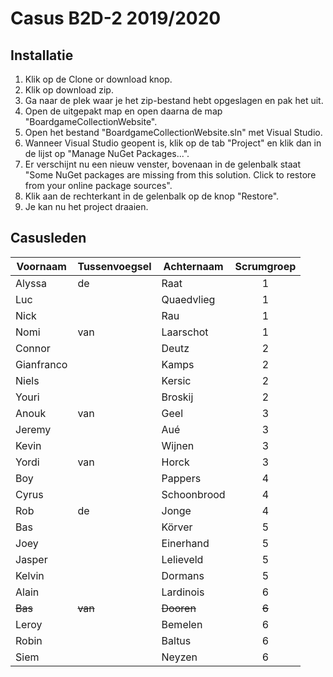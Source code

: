# Casus B2D-2 2019/2020
## Installatie
 1. Klik op de Clone or download knop.
 1. Klik op download zip.
 1. Ga naar de plek waar je het zip-bestand hebt opgeslagen en pak het uit.
 1. Open de uitgepakt map en open daarna de map "BoardgameCollectionWebsite".
 1. Open het bestand "BoardgameCollectionWebsite.sln" met Visual Studio.
 1. Wanneer Visual Studio geopent is, klik op de tab "Project" en klik dan in de lijst op "Manage NuGet Packages...".
 1. Er verschijnt nu een nieuw venster, bovenaan in de gelenbalk staat "Some NuGet packages are missing from this solution. Click to restore from your online package sources".
 1. Klik aan de rechterkant in de gelenbalk op de knop "Restore".
 1. Je kan nu het project draaien.


## Casusleden
|Voornaam  |Tussenvoegsel|Achternaam |Scrumgroep|
|----------|-------------|-----------|:--------:|
|Alyssa    |de           |Raat       |1         |
|Luc       |             |Quaedvlieg |1         |
|Nick      |             |Rau        |1         |
|Nomi      |van          |Laarschot  |1         |
|Connor    |             |Deutz      |2         |
|Gianfranco|             |Kamps      |2         |
|Niels     |             |Kersic     |2         |
|Youri     |             |Broskij    |2         |
|Anouk     |van          |Geel       |3         |
|Jeremy    |             |Aué        |3         |
|Kevin     |             |Wijnen     |3         |
|Yordi     |van          |Horck      |3         |
|Boy       |             |Pappers    |4         |
|Cyrus     |             |Schoonbrood|4         |
|Rob       |de           |Jonge      |4         |
|Bas       |             |Körver     |5         |
|Joey      |             |Einerhand  |5         |
|Jasper    |             |Lelieveld  |5         |
|Kelvin    |             |Dormans    |5         |
|Alain     |             |Lardinois  |6         |
|~~Bas~~   |~~van~~      |~~Dooren~~ |~~6~~     |
|Leroy     |             |Bemelen    |6         |
|Robin     |             |Baltus     |6         |
|Siem      |             |Neyzen     |6         |
